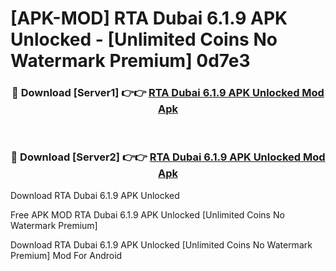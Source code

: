 # [APK-MOD] RTA Dubai 6.1.9 APK Unlocked - [Unlimited Coins No Watermark Premium] 0d7e3



<div align="center">
<h3>🔴 Download [Server1] 👉👉 <a href="https://momento.my/?title=RTA_Dubai_6.1.9_APK_Unlocked">RTA Dubai 6.1.9 APK Unlocked Mod Apk</a></h3><br>

<h3>🔴 Download [Server2] 👉👉 <a href="https://momento.my/?title=RTA_Dubai_6.1.9_APK_Unlocked">RTA Dubai 6.1.9 APK Unlocked Mod Apk</a></h3>
</div>



Download RTA Dubai 6.1.9 APK Unlocked 

Free APK MOD RTA Dubai 6.1.9 APK Unlocked [Unlimited Coins No Watermark Premium]

Download RTA Dubai 6.1.9 APK Unlocked [Unlimited Coins No Watermark Premium] Mod For Android
